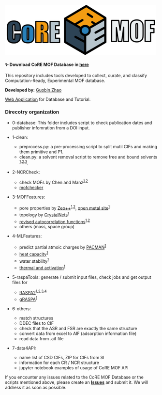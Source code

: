 <img src="./figs/logo.png" alt="coremof2024" width="500"> 

#### :sparkles: Download CoRE MOF Database in [here](https://zenodo.org/uploads/14216942)                                                             
                                                                                                                 
This repository includes tools developed to collect, curate, and classify Computation-Ready, Experimental MOF database. 

**Developed by:** [Guobin Zhao](https://github.com/sxm13)                                                                                                                                  

[Web Application](https://mof-db.pusan.ac.kr/) for Database and Tutorial.                     

### Direcotry organization                                
- 0-database: This folder includes script to check publication dates and publisher infomration from a DOI input.
- 1-clean:
  -   preprocess.py: a pre-processing script to split mutil CIFs and making them primitive and P1. 
  -   clean.py: a solvent removal script to remove free and bound solvents <sup>[1](),[2](https://doi.org/10.1021/acs.jced.9b00835),[3](https://doi.org/10.1021/cm502594j)</sup>. 
- 2-NCRCheck:
  -   check MOFs by Chen and Manz<sup>[1](https://doi.org/10.1039/D0RA02498H),[2](https://doi.org/10.1039/C9RA07327B)</sup>
  -   [mofchecker](https://github.com/kjappelbaum/mofchecker)
- 3-MOFFeatures:
  - pore properties by [Zeo++](https://github.com/richardjgowers/zeoplusplus)<sup>[1](https://doi.org/10.1016/j.micromeso.2011.08.020),[2](https://doi.org/10.1021/ci200386x)</sup>, [open metal site](https://github.com/emmhald/open_metal_detector)<sup>[1](https://doi.org/10.1021/acs.jced.9b00835)<sup>
  - topology by [CrystalNets](https://github.com/coudertlab/CrystalNets.jl)<sup>[1](https://doi.org/10.21468/SciPostChem.1.2.005)<sup>
  - [revised autocorrelation functions](https://github.com/hjkgrp/molSimplify)<sup>[1](https://doi.org/10.1002/jcc.24437),[2](https://doi.org/10.1021/acs.iecr.8b04015)<sup>
  - others (mass, space group)          
- 4-MLFeatures:
  - predict partial atmoic charges by [PACMAN](https://github.com/mtap-research/PACMAN-charge)<sup>[1](https://doi.org/10.1021/acs.jctc.4c00434)<sup>
  - [heat capacity](https://github.com/SeyedMohamadMoosavi/tools-cp-porousmat)<sup>[1](https://doi.org/10.1038/s41563-022-01374-3)<sup>
  - [water stability](https://zenodo.org/records/12110918)<sup>[1](https://doi.org/10.1021/jacs.4c05879)<sup>
  - [thermal and activation](https://pubs.acs.org/doi/suppl/10.1021/jacs.1c07217/suppl_file/ja1c07217_si_002.zip)<sup>[1](https://doi.org/10.1021/jacs.1c07217)<sup>
- 5-raspaTools: generate / submit input files, check jobs and get output files for
  - [RASPA2](https://github.com/iRASPA/RASPA2)<sup>[1](https://doi.org/10.1080/08927022.2015.1010082),[2](https://doi.org/10.1080/08927022.2013.819102),[3](https://doi.org/10.1080/08927022.2013.819102),[4](https://doi.org/10.1002/adts.201900135)
  - [gRASPA](https://github.com/snurr-group/gRASPA)<sup>[1](https://doi.org/10.1021/acs.jctc.4c01058)<sup>                                                                                      
- 6-others:
  - match structures
  - DDEC files to CIF
  - check that the ASR and FSR are exactly the same structure
  - convert data from excel to AIF (adsorption information file)
  - read data from .aif file

- 7-data4API:
  - name list of CSD CIFs, ZIP for CIFs from SI
  - information for each CR / NCR structure
  - jupyter notebook examples of usage of CoRE MOF API
    
If you encounter any issues related to the CoRE MOF Database or the scripts mentioned above, please create an **[Issues](https://github.com/mtap-research/CoRE-MOF-Tools/issues/new/choose)** and submit it. We will address it as soon as possible.

